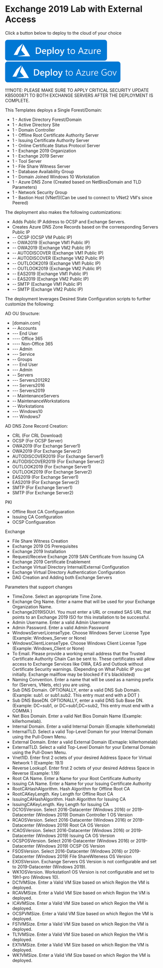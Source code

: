 # Exchange 2019 Lab with External Access

Click a button below to deploy to the cloud of your choice

[![Deploy To Azure](https://raw.githubusercontent.com/Azure/azure-quickstart-templates/master/1-CONTRIBUTION-GUIDE/images/deploytoazure.svg?sanitize=true)](https://portal.azure.com/#create/Microsoft.Template/uri/https%3A%2F%2Fraw.githubusercontent.com%2Felliottfieldsjr%2FKillerHomeLab%2FDevelopment%2FExchange2019-with-External-Access-1-Forest_1-DomainController_1-ADSite_1-Workstation%2Fazuredeploy.json)
[![Deploy To Azure US Gov](https://raw.githubusercontent.com/Azure/azure-quickstart-templates/master/1-CONTRIBUTION-GUIDE/images/deploytoazuregov.svg?sanitize=true)](https://portal.azure.us/#create/Microsoft.Template/uri/https%3A%2F%2Fraw.githubusercontent.com%2Felliottfieldsjr%2FKillerHomeLab%2FDevelopment%2FExchange2019-with-External-Access-1-Forest_1-DomainController_1-ADSite_1-Workstation%2Fazuregovdeploy.json)

!!!!NOTE:  PLEASE MAKE SURE TO APPLY CRITICAL SECURITY UPDATE KB5000871 TO BOTH EXCHANGE SERVERS AFTER THE DEPLOYMENT IS COMPLETE.

This Templates deploys a Single Forest/Domain:

- 1 - Active Directory Forest/Domain
- 1 - Active Directory Site
- 1 - Domain Controller
- 1 - Offline Root Certificate Authority Server
- 1 - Issuing Certificate Authority Server
- 1 - Online Certificate Status Protocol Server
- 1 - Exchange 2019 Organization
- 1 - Exchange 2019 Server
- 1 - Tool Server
- 1 - File Share Witness Server
- 1 - Database Availability Group
- 1 - Domain Joined Windows 10 Workstation
- 1 - Azure DNS Zone (Created based on NetBiosDomain and TLD Parameters)
- 1 - Network Security Group
- 1 - Bastion Host (VNet1)(Can be used to connect to VNet2 VM's since Peered)

The deployment also makes the following customizations:
- Adds Public IP Address to OCSP and Exchange Servers.
- Creates Azure DNS Zone Records based on the correesponding Servers Public IP
- -- OCSP (OCSP VM Public IP)
- -- OWA2019 (Exchange VM1 Public IP)
- -- OWA2019 (Exchange VM2 Public IP)
- -- AUTODISCOVER (Exchange VM1 Public IP)
- -- AUTODISCOVER (Exchange VM2 Public IP)
- -- OUTLOOK2019 (Exchange VM1 Public IP)
- -- OUTLOOK2019 (Exchange VM2 Public IP)
- -- EAS2019 (Exchange VM1 Public IP)
- -- EAS2019 (Exchange VM2 Public IP)
- -- SMTP (Exchange VM1 Public IP)
- -- SMTP (Exchange VM2 Public IP)

The deployment leverages Desired State Configuration scripts to further customize the following:

AD OU Structure:
- [domain.com]
- -- Accounts
- --- End User
- ---- Office 365
- ---- Non-Office 365
- --- Admin
- --- Service
- -- Groups
- --- End User
- --- Admin
- -- Servers
- --- Servers2012R2
- --- Servers2016
- --- Servers2019
- -- MaintenanceServers
- -- MaintenanceWorkstations
- -- Workstations
- --- Windows10
- --- Windows7

AD DNS Zone Record Creation:
- CRL (For CRL Download)
- OCSP (For OCSP Server)
- OWA2019 (For Exchange Server1)
- OWA2019 (For Exchange Server2)
- AUTODISCOVER2019 (For Exchange Server1)
- AUTODISCOVER2019 (For Exchange Server2)
- OUTLOOK2019 (For Exchange Server1)
- OUTLOOK2019 (For Exchange Server2)
- EAS2019 (For Exchange Server1)
- EAS2019 (For Exchange Server2)
- SMTP (For Exchange Server1)
- SMTP (For Exchange Server2)

PKI
- Offline Root CA Configuaration
- Issuing CA Configuration
- OCSP Configuaration

Exchange
- File Share Witness Creation
- Exchange 2019 OS Prerequisites
- Exchange 2019 Installation
- Request/Receive Exchange 2019 SAN Certificate from Issuing CA
- Exchange 2019 Certificate Enablement
- Exchange Virtual Directory Internal/External Configuration
- Exchange Virtual Directory Authentication Configuration
- DAG Creation and Adding both Exchange Servers

Parameters that support changes
- TimeZone.  Select an appropriate Time Zone.
- Exchange Org Name. Enter a name that will be used for your Exchange Organization Name.
- Exchange2019ISOUrl.  You must enter a URL or created SAS URL that points to an Exchange 2019 ISO for this installation to be successful.
- Admin Username.  Enter a valid Admin Username
- Admin Password.  Enter a valid Admin Password
- WindowsServerLicenseType.  Choose Windows Server License Type (Example:  Windows_Server or None)
- WindowsClientLicenseType.  Choose Windows Client License Type (Example:  Windows_Client or None)
- To Email.  Please provide a working email address that the Trusted Certificate Authority Chain Can be sent to.  These certificates will allow access to Exchange Services like OWA, EAS and Outlook without Certificate Security warnings. (Depending on What Public IP you get initially.  Exchange mailflow may be blocked if it's blacklisted)
- Naming Convention. Enter a name that will be used as a naming prefix for (Servers, VNets, etc) you are using.
- Sub DNS Domain.  OPTIONALLY, enter a valid DNS Sub Domain. (Example:  sub1. or sub1.sub2.    This entry must end with a DOT )
- Sub DNS BaseDN.  OPTIONALLY, enter a valid DNS Sub Base DN. (Example:  DC=sub1, or DC=sub1,DC=sub2,    This entry must end with a COMMA )
- Net Bios Domain.  Enter a valid Net Bios Domain Name (Example:  killerhomelab).
- Internal Domain.  Enter a valid Internal Domain (Exmaple:  killerhomelab)
- InternalTLD.  Select a valid Top-Level Domain for your Internal Domain using the Pull-Down Menu.
- External Domain.  Enter a valid External Domain (Exmaple:  killerhomelab)
- ExternalTLD.  Select a valid Top-Level Domain for your External Domain using the Pull-Down Menu.
- Vnet1ID.  Enter first 2 octets of your desired Address Space for Virtual Network 1 (Example:  19.1)
- Reverse Lookup1.  Enter first 2 octets of your desired Address Space in Reverse (Example:  1.19)
- Root CA Name.  Enter a Name for your Root Certificate Authority
- Issuing CA Name.  Enter a Name for your Issuing Certificate Authority
- RootCAHashAlgorithm.  Hash Algorithm for Offline Root CA
- RootCAKeyLength.  Key Length for Offline Root CA
- IssuingCAHashAlgorithm.  Hash Algorithm for Issuing CA
- IssuingCAKeyLength.  Key Length for Issuing CA
- DC1OSVersion.  Select 2016-Datacenter (Windows 2016) or 2019-Datacenter (Windows 2019) Domain Controller 1 OS Version
- RCAOSVersion.  Select 2016-Datacenter (Windows 2016) or 2019-Datacenter (Windows 2019) Root CA OS Version
- ICAOSVersion.  Select 2016-Datacenter (Windows 2016) or 2019-Datacenter (Windows 2019) Issuing CA OS Version
- OCSPOSVersion.  Select 2016-Datacenter (Windows 2016) or 2019-Datacenter (Windows 2019) OCSP OS Version
- FSOSVersion.  Select 2016-Datacenter (Windows 2016) or 2019-Datacenter (Windows 2019) File ShareWiteness OS Version
- EXOSVersion.  Exchange Servers OS Version is not configurable and set to 2019-Datacenter (Windows 2019).
- WK1OSVersion.  Workstation1 OS Version is not configurable and set to 19h1-pro (Windows 10).
- DC1VMSize.  Enter a Valid VM Size based on which Region the VM is deployed.
- RCAVMSize.  Enter a Valid VM Size based on which Region the VM is deployed.
- ICAVMSize.  Enter a Valid VM Size based on which Region the VM is deployed.
- OCSPVMSize.  Enter a Valid VM Size based on which Region the VM is deployed.
- FS1VMSize.  Enter a Valid VM Size based on which Region the VM is deployed.
- TL1VMSize.  Enter a Valid VM Size based on which Region the VM is deployed.
- EX1VMSize.  Enter a Valid VM Size based on which Region the VM is deployed.
- WK1VMSize.  Enter a Valid VM Size based on which Region the VM is deployed.